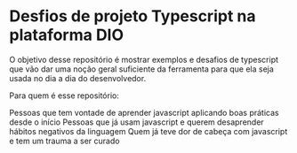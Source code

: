 # Desfios de projeto Typescript na plataforma DIO

O objetivo desse repositório é mostrar exemplos e desafios de typescript que vão dar uma noção geral suficiente da ferramenta para que ela seja usada no dia a dia do desenvolvedor.

Para quem é esse repositório:

Pessoas que tem vontade de aprender javascript aplicando boas práticas desde o início
Pessoas que já usam javascript e querem desaprender hábitos negativos da linguagem
Quem já teve dor de cabeça com javascript e tem um trauma a ser curado
